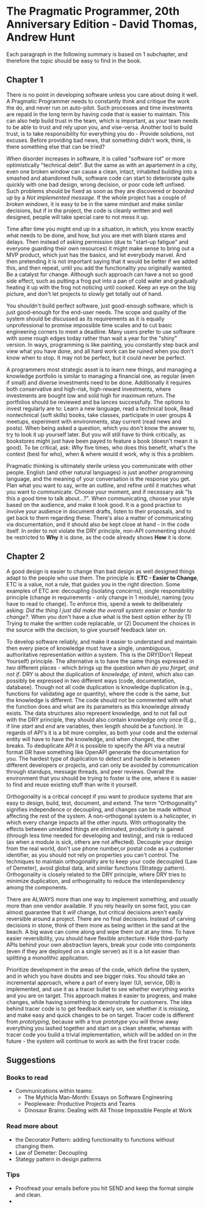 # The Pragmatic Programmer, 20th Anniversary Edition - David Thomas, Andrew Hunt
Each paragraph in the following summary is based on 1 subchapter, and therefore the topic should be easy to find in the book.

## Chapter 1
There is no point in developing software unless you care about doing it well. A Pragmatic Programmer needs to constantly think and critique the work the do, and never run on auto-pilot. Such processes and time investments are repaid in the long term by having code that is easier to maintain. This can also help build trust in the team, which is important, as your team needs to be able to trust and rely upon you, and vise-versa. Another tool to build trust, is to take responsibility for everything you do - Provide solutions, not excuses. Before providing bad news, that something didn't work, think, is there something else that can be tried?

When disorder increases in software, it is called "software rot" or more optimistically "technical debt". But the same as with an apartement in a city, even one broken window can cause a clean, intact, inhabited building into a smashed and abandoned hulk, software code can start to deteriorate quite quickly with one bad design, wrong decision, or poor code left unfixed. Such problems should be fixed as soon as they are discovered or *boarded up* by a *Not implemented message*. If the whole project has a couple of *broken windows*, it is easy to be in the same mindset and make similar decisions, but if in the project, the code is cleanly written and well designed, people will take special care to not mess it up.

Time after time you might end up in a situation, in which, you know exactly what needs to be done, and how, but you are met with blank stares and delays. Then instead of asking permission (due to "start-up fatigue" and everyone guarding their own resources) it might make sense to bring out a MVP product, which just has the basics, and let everybody marvel. And then pretending it is not important saying that it would be better if we added this, and then repeat, until you add the functionality you originally wanted. Be a catalyst for change. Although such approach can have a not so good side effect, such as putting a frog put into a pan of cold water and gradually heating it up with the frog not noticing until cooked. Keep an eye on the big picture, and don't let projects to slowly get totally out of hand.

You shouldn't build perfect software, just good-enough software, which is just good-enough for the end-user needs. The scope and quality of the system should be discussed as its requirements as it is equally unprofessional to promise impossible time scales and to cut basic engineering corners to meet a deadline. Many users prefer to use software with some rough edges today rather than wait a year for the "shiny" version. In ways, programming is like painting, you constantly step back and view what you have done, and all hard work can be ruined when you don't know when to stop. It may not be perfect, but it could never be perfect.

 A programmers most strategic asset is to learn new things, and managing a knowledge portfolio is similar to managing a financial one, as regular (even if small) and diverse investments need to be done. Additionally it requires both conservative and high-risk, high-reward investments, where investments are bought low and sold high for maximum return. The portfolios should be reviewed and ba lances successfully. The options to invest regularly are to: Learn a new language, read a technical book, Read nontechnical (soft skills) books, take classes, participate in user groups & meetups, experiment with environments, stay current (read news and posts). When being asked a question, which you don't know the answer to, try to look it up yourself later. But you will still have to think critically, as bookstores might just have been payed to feature a book (doesn't mean it is good). To be critical, ask: *Why* five times, who does this benefit, what's the context (best for who), when & where would it work, why is this a problem.

Pragmatic thinking is ultimately sterile unless you communicate with other people. English (and other natural languages) is just another programming language, and the meaning of your conversation is the response you get. Plan what you want to say, write an outline, and refine until it matches what you want to communicate. Choose your moment, and if necessary ask "Is this a good time to talk about...?". When communicating, choose your style based on the audience, and make it look good. It is a good practise to involve your audience in document drafts, listen to their proposals, and to get back to them regarding these. There's also a matter of communicating via documentation, and it should also be kept close at hand - in the code itself. In order to not violate the DRY principle, non-API commenting should be restricted to **Why** it is done, as the code already shows **How** it is done.

## Chapter 2
A good design is easier to change than bad design as well designed things adapt to the people who use them. The principle is: **ETC - Easier to Change**, ETC is a value, not a rule, that guides you in the right direction. Some examples of ETC are: decoupling (isolating concerns), single responsibility principle (change in requirements - only change in 1 module), naming (you have to read to change). To enforce this, spend a week to deliberately asking: *Did the thing I just did make the overall system easier or harder to change?*. When you don't have a clue what is the best option either by (1) Trying to make the written code replacable, or (2) Document the choices in the source with the decision, to give yourself feedback later on.

To develop software reliably, and make it easier to understand and maintain then every piece of knowledge must have a single, unambiguous, authoritative representation within a system. This is the DRY(Don't Repeat Yourself) principle. The alternative is to have the same things expressed in *two* different places - which brings up the question *when do you forget, and not if*. DRY is about the duplication of _knowledge, of intent_, which also can possibly be expressed in two different ways (code, documentation, database). Though not all code duplication is knowledge duplication (e.g., functions for validating age or quantity), where the code is the same, but the knowledge is different. The code should not be commented with what the function does and what are its parameters as this knowledge already exists. The data structures also represent knowledge, and to not fall out with the DRY principle, they should also contain knowledge only once (E.g., if line _start_ and _end_ are variables, then length should be a function). In regards of API's it is a bit more complex, as both your code and the external entity will have to have the knowledge, and when changed, the other breaks. To deduplicate API it is possible to specify the API via a neutral format OR have something like OpenAPI generate the documentation for you. The hardest type of duplication to detect and handle is between different developers or projects, and can only be avoided by communication through standups, message threads, and peer reviews. Overall the environment that you should be trying to foster is the one, where it is easier to find and reuse existing stuff than write it yourself.

Orthogonality is a critical concept if you want to produce systems that are easy to design, build, test, document, and extend. The term "Orthogonality" signifies independence or decoupling, and changes can be made without affecting the rest of the system. A non-orthogonal system is a helicopter, in which every change impacts all the other inputs. With orthogonality the effects between unrelated things are eliminated, productivity is gained (through less time needed for developing and testing), and risk is reduced (as when a module is sick, others are not affected). Decouple your design from the real world, don't use phone number,or postal code as a customer identifier, as you should not rely on properties you can't control. The techniques to maintain orthogonality are to keep your code decoupled (Law of Demeter), avoid global data, and similar functions (Strategy pattern). Orthogonality is closely related to the DRY principle, where DRY tries to minimize duplication, and orthogonality to reduce the interdependency among the components.

There are ALWAYS more than one way to implement something, and usually more than one vendor available. If you rely heavily on some fact, you can almost guarantee that it _will_ change, but critical decisions aren't easily reversible around a project. There are no final decisions. Instead of carving decisions in stone, think of them more as being written in the sand at the beach. A big wave can come along and wipe them out at any time. To have easier reversibility, you should have flexible arcitecture: Hide third-party APIs behind your own abstraction layers, break your code into components (even if they are deployed on a single server) as it is a lot easier than splitting a monolithic application.

Prioritize development in the areas of the code, which define the system, and in which you have doubts and see bigger risks. You should take an incremental approach, where a part of every layer (UI, service, DB) is implemented, and use it as a tracer bullet to see whether everything works and you are on target. This approach makes it easier to progress, and make changes, while having something to demonstrate for customers. The idea behind tracer code is to get feedback early on, see whether it is missing, and make easy and quick changes to be on target. Tracer code is different from _prototyping_, because with a true _prototype_ you will throw away everything you lashed together and start on a clean sheetw, whereas with tracer code you build a trivial implementation, which will be added on in the future - the system will continue to work as with the first tracer code.

## Suggestions

### Books to read
- Communications within teams:
  - The Mythicla Man-Month: Essays on Software Engineering
  - Peopleware: Productive Projects and Teams
  - Dinosaur Brains: Dealing with All Those Impossible People at Work

### Read more about
- the Decorator Pattern: adding functionality to functions without changing them.
- Law of Demeter: Decoupling
- Stategy pattern in design patterns

### Tips
- Proofread your emails before you hit SEND and keep the format simple and clean.
- 

